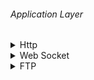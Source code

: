 ###### Application Layer
<details>
<summary>Http</summary>

- Http
    - HyperText Transfer Protocol의 약자로 HTML 파일을 전송하는 프로토콜
    - 초기에는 HTML 파일을 전송하려는 목적으로 만들어졌으나 현재는 JSON, image 파일 등르 전송
    - 클라이언트에서 요청을 보내고 서버는 응답을 하는 형식으로 통신이 이루어진다.
        - 응답에는 클라이언트의 요청에 따른 결과를 반환한다.
        - 클라이언트의 요청이 있을 때만 서버가 응답하며, 단방향 통신이다.
    - 기본적으로 Http Protocol은 비연결성의 특징을 가지고 있으므로 실시간 통신을 하기에 적합하지 않다.
        - 옛날에 사용한 실시간 방식
            - Polling
                - 브라우저가 일정한 주기마다 서버에 HTTP 요청을 보내는 방식
                - 주기가 짧을수록 실시간성은 높아지지만 서버 및 네트워크 부하가 높아지는 trade-off가 발생한다.
                - ex) 실시간 야구 문자 중계는 10초 주기로 업데이트,페북 친구 리스트의 온라인 상태 확인, 약 1분 주기
            - Long polling
                - polling 방식의 단점인 서버 부하를 줄이면서 실시간성을 높이기 위한 방식이다.
                - HTTP 요청이 서버로 들어올 때 Polling 방식과 달리 요청에 대한 응답을 보내고 연결을 바로 끊는 것(stateless 방식)이 아닌 일정시간 대기한다.
                - 대기 시간 중 데이터 업데이트(변경)이 일어났으면 바로 클라이언트에 응답을 보낸다. 응답을 받은 클라이언트는 바로 서버에 다시 요청을 보낸다.
                - ex) 웹 1:1 채팅, 10명 이하의 단체 채팅
            - Streaming
                - 스트리밍 방식에서는 서버는 요청을 받으면 요청에 대한 응답을 완료하지 않은 상태에서 데이터를 계속 보내도록 한다.
                - 클라이언트는 응답을 받더라도 연결을 끊고 다시 요청을 보내는 과정없이 계속 응답을 받아 처리한다.
                - 서버는 무한정 혹은 일정 시간동안 요청을 대기시키고, chuncked 메시지를 이용하여 연결을 계속 유지하는 방식
    - websocket 처럼 소켓을 사용하지만 7계층의 소켓을 사용
</details>


<details>
<summary>Web Socket</summary>

- 하나의 TCP접속에 전이중 통신 채널을 제공하는 컴퓨터 통신 프로토콜이다.
- 서버와 클라이언트 사이에 양방향 연결이 이루어
- 클라이언트도 서버에게 요청을 보낼 수 있고, 서버도 클라이언트에게 요청을 보낼 수 있다.
</details>

<details>
<summary>FTP</summary>
</details>